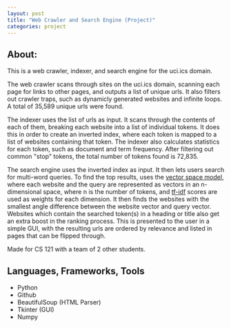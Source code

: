 ```yaml
---
layout: post
title: "Web Crawler and Search Engine (Project)"
categories: project
---
```


## About:

This is a web crawler, indexer, and search engine for the uci.ics domain. 

The web crawler scans through sites on the uci.ics domain, scanning each page for links to other pages, and outputs a list of unique urls. It also filters out crawler traps, such as dynamicly generated websites and infinite loops. A total of 35,589 unique urls were found.

The indexer uses the list of urls as input. It scans through the contents of each of them, breaking each website into a list of individual tokens. It does this in order to create an inverted index, where each token is mapped to a list of websites containing that token. The indexer also calculates statistics for each token, such as document and term frequency. After filtering out common "stop" tokens, the total number of tokens found is 72,835.

The search engine uses the inverted index as input. It then lets users search for multi-word queries. To find the top results, uses the [vector space model](https://en.wikipedia.org/wiki/Vector_space_model), where each website and the query are represented as vectors in an n-dimensional space, where n is the number of tokens, and [tf-idf](https://en.wikipedia.org/wiki/Tf%E2%80%93idf) scores are used as weights for each dimension. It then finds the websites with the smallest angle difference between the website vector and query vector. Websites which contain the searched token(s) in a heading or title also get an extra boost in the ranking process. This is presented to the user in a simple GUI, with the resulting urls are ordered by relevance and listed in pages that can be flipped through.

Made for CS 121 with a team of 2 other students.

## Languages, Frameworks, Tools

- Python
- Github
- BeautifulSoup (HTML Parser)
- Tkinter (GUI)
- Numpy


